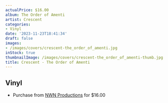 ```yaml
---
actualPrice: $16.00
album: The Order of Amenti
artist: Crescent
categories:
- Vinyl
date: '2023-11-23T18:41:34'
draft: false
images:
- /images/covers/crescent-the_order_of_amenti.jpg
inStock: true
thumbnailImage: /images/covers/crescent-the_order_of_amenti-thumb.jpg
title: Crescent - The Order of Amenti
---
```


## Vinyl
* Purchase from [NWN Productions](http://shop.nwnprod.com/index.php?route=product/product&path=75&product_id=38166&sort=pd.name&order=ASC) for $16.00
